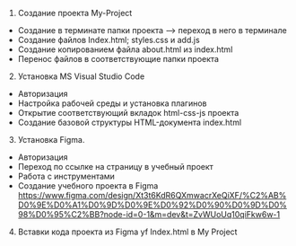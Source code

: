 1. Создание проекта My-Project
- Создание в терминате папки проекта --> переход в него в терминале
- Создание файлов Index.html; styles.css и add.js
- Создание копированием файла about.html из index.html
- Перенос файлов в соответствующие папки проекта
2. Установка MS Visual Studio Code
- Авторизация
- Настройка рабочей среды и установка плагинов
- Открытие соответствующий вкладок html-css-js проекта
- Создание базовой структуры HTML-документа index.html
3. Установка Figma.
- Авторизация
- Переход по ссылке на страницу в учебный проект
- Работа с инструментами
- Создание учебного проекта в Figma
https://www.figma.com/design/Xt3t6KdR6QXmwacrXeQiXF/%C2%AB%D0%9E%D0%A1%D0%9D%D0%9E%D0%92%D0%90%D0%9D%D0%98%D0%95%C2%BB?node-id=0-1&m=dev&t=ZvWUoUq10qiFkw6w-1
4. Вставки кода проекта из Figma yf Index.html в My Project